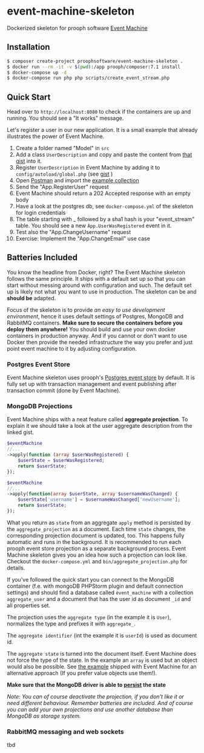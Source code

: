 # event-machine-skeleton
Dockerized skeleton for prooph software [Event Machine](https://github.com/proophsoftware/event-machine)

## Installation

```bash
$ composer create-project proophsoftware/event-machine-skeleton .
$ docker run --rm -it -v $(pwd):/app prooph/composer:7.1 install
$ docker-compose up -d
$ docker-compose run php php scripts/create_event_stream.php
```
## Quick Start

Head over to `http://localhost:8080` to check if the containers are up and running.
You should see a "It works" message.

Let's register a user in our new application. It is a small example that already illustrates the power of Event Machine.

1. Create a folder named "Model" in `src`
2. Add a class `UserDescription` and copy and paste the content from [that gist](https://gist.github.com/codeliner/20c3944195d0c60ceb2a4bbe6d3d2638#file-userdescription-php) into it.
3. Register `UserDescription` in Event Machine by adding it to `config/autoload/global.php` (see [gist](https://gist.github.com/codeliner/20c3944195d0c60ceb2a4bbe6d3d2638#file-global-php) )
4. Open [Postman](https://www.getpostman.com/) and import the [example collection](https://gist.github.com/codeliner/20c3944195d0c60ceb2a4bbe6d3d2638#file-eventmachine_example-postman_collection-json)
5. Send the "App.RegisterUser" request
6. Event Machine should return a 202 Accepted response with an empty body
7. Have a look at the postgres db, see `docker-compose.yml` of the skeleton for login credentials
8. The table starting with _ followed by a sha1 hash is your "event_stream" table. You should see a new `Àpp.UserWasRegistered` event in it.
9. Test also the "App.ChangeUsername" request
10. Exercise: Implement the "App.ChangeEmail" use case

## Batteries Included

You know the headline from Docker, right?
The Event Machine skeleton follows the same principle. It ships with a default set up so that you can start without messing around with configuration and such.
The default set up is likely not what you want to use in production. The skeleton can be and **should be** adapted.

Focus of the skeleton is to provide *an easy to use development environment*, hence it uses default settings of Postgres, MongoDB and RabbitMQ containers.
**Make sure to secure the containers before you deploy them anywhere!** You should build and use your own docker containers in production anyway.
And if you cannot or don't want to use Docker then provide the needed infrastructure the way you prefer and just point event machine to it by adjusting configuration.

### Postgres Event Store

Event Machine skeleton uses prooph's [Postgres event store](https://github.com/prooph/pdo-event-store) by default. 
It is fully set up with transaction management and event publishing after transaction commit (done by Event Machine).
 
### MongoDB Projections

Event Machine ships with a neat feature called **aggregate projection**. To explain it we should take a look at the user aggregate description from
the linked gist.

```php
$eventMachine
//...
->apply(function (array $userWasRegistered) {
    $userState = $userWasRegistered;
    return $userState;
});

$eventMachine
//...
->apply(function(array $userState, array $usernameWasChanged) {
    $userState['username'] = $usernameWasChanged['newUsername'];
    return $userState;
});
```
What you return as `state` from an aggregate `apply` method is persisted by the `aggregate_projection` as a document.
Each time `state` changes, the corresponding projection document is updated, too. This happens fully automatic and runs
in the background. It is recommended to run each prooph event store projection as a separate background process.
Event Machine skeleton gives you an idea how such a projection can look like. Checkout the `docker-compose.yml` and 
`bin/aggregate_projection.php` for details. 

If you've followed the quick start you can connect to the MongoDB container (f.e. with mongoDB PHPStorm plugin and default connection settings)
and should find a database called `èvent_machine` with a collection `aggregate_user` and a document that has the user id as
document `_id` and all properties set. 

The projection uses the `aggregate type` (in the example it is `User`), normalizes the type and prefixes it with `aggregate_`.

The `aggregate identifier` (int the example it is `userId`) is used as document id.

The `aggregate state` is turned into the document itself. Event Machine does not force the type of the state. In the example an `array`
is used but an object would also be possible. See [the example](https://github.com/proophsoftware/event-machine/blob/master/examples/Aggregate/UserDescription.php#L60) 
shipped with Event Machine for an alternative approach (If you prefer value objects use them!).

**Make sure that the MongoDB driver is able to [persist](http://php.net/manual/de/mongodb.persistence.php) the state**

*Note: You can of course deactivate the projection, if you don't like it or need different behaviour. Remember batteries are included. 
And of course you can add your own projections and use another database than MongoDB as storage system.*

### RabbitMQ messaging and web sockets

tbd

